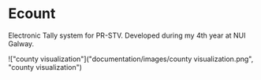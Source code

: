 Ecount
=======

Electronic Tally system for PR-STV.
Developed during my 4th year at NUI Galway.

!["county visualization"]("documentation/images/county visualization.png", "county visualization")
